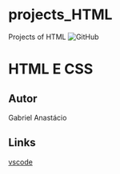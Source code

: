 # projects_HTML
Projects of HTML
![GitHub](https://img.shields.io/github/license/gabpereiraa/node?style=flat-square)
# HTML E CSS
## Autor
Gabriel Anastácio
## Links

[vscode](https://code.visualstudio.com/)
